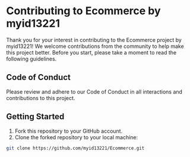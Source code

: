 # Contributing to Ecommerce by myid13221

Thank you for your interest in contributing to the Ecommerce project by myid13221! We welcome contributions from the community to help make this project better. Before you start, please take a moment to read the following guidelines.

## Code of Conduct

Please review and adhere to our Code of Conduct in all interactions and contributions to this project.

## Getting Started

1. Fork this repository to your GitHub account.
2. Clone the forked repository to your local machine:

```bash
git clone https://github.com/myid13221/Ecommerce.git
